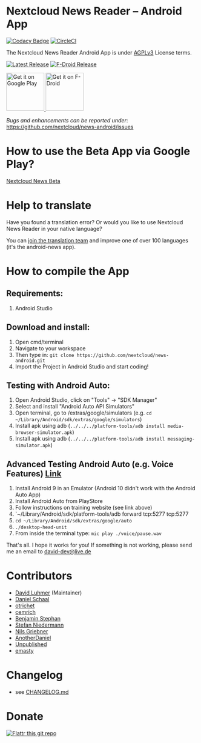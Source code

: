 Nextcloud News Reader – Android App
==================================

[![Codacy Badge](https://api.codacy.com/project/badge/Grade/2bb65782750445c99e80dab29f6701a6)](https://www.codacy.com/app/Nextcloud/news-android?utm_source=github.com&amp;utm_medium=referral&amp;utm_content=nextcloud/news-android&amp;utm_campaign=Badge_Grade)
[![CircleCI](https://circleci.com/gh/nextcloud/news-android/tree/master.svg?style=svg)](https://circleci.com/gh/nextcloud/news-android/tree/master)

The Nextcloud News Reader Android App is under [AGPLv3](https://www.gnu.org/licenses/license-list.html#AGPLv3.0) License terms.

[![Latest Release](https://img.shields.io/github/v/tag/nextcloud/news-android?label=latest+release&sort=semver)](https://github.com/nextcloud/news-android/releases)
[![F-Droid Release](https://img.shields.io/f-droid/v/de.luhmer.owncloudnewsreader)](https://f-droid.org/de/packages/de.luhmer.owncloudnewsreader/)
<p>
<a href='https://play.google.com/store/apps/details?id=de.luhmer.owncloudnewsreader&pcampaignid=MKT-Other-global-all-co-prtnr-py-PartBadge-Mar2515-1'>
    <img alt='Get it on Google Play' src='https://play.google.com/intl/en_us/badges/images/generic/en_badge_web_generic.png' height="100"/>
</a>

<a href="https://f-droid.org/app/de.luhmer.owncloudnewsreader">
  <img src="https://f-droid.org/badge/get-it-on.png" alt="Get it on F-Droid" height="100">
</a>
</p>

*Bugs and enhancements can be reported under*: https://github.com/nextcloud/news-android/issues


How to use the Beta App via Google Play?
==================================
[Nextcloud News Beta](https://play.google.com/apps/testing/de.luhmer.owncloudnewsreader)



Help to translate
==================================
Have you found a translation error? Or would you like to use Nextcloud News Reader in your
native language?

You can [join the translation team](https://www.transifex.com/nextcloud/nextcloud/) and improve one of over 100 languages (it's the android-news app).


How to compile the App
==================================
Requirements:
-----------------------
  1. Android Studio

Download and install:
-----------------------
  1. Open cmd/terminal
  2. Navigate to your workspace
  3. Then type in: `git clone https://github.com/nextcloud/news-android.git`
  4. Import the Project in Android Studio and start coding!
   

Testing with Android Auto:
-----------------------
1. Open Android Studio, click on "Tools" -> "SDK Manager"
2. Select and install "Android Auto API Simulators"
3. Open terminal, go to <android-sdk>/extras/google/simulators (e.g. `cd ~/Library/Android/sdk/extras/google/simulators`)
4. Install apk using adb (`../../../platform-tools/adb install media-browser-simulator.apk`)
5. Install apk using adb (`../../../platform-tools/adb install messaging-simulator.apk`)

Advanced Testing Android Auto (e.g. Voice Features) [Link](https://developer.android.com/training/cars/testing)
-----------------------

1. Install Android 9 in an Emulator (Android 10 didn't work with the Android Auto App)
2. Install Android Auto from PlayStore
3. Follow instructions on training website (see link above)
4. `~/Library/Android/sdk/platform-tools/adb forward tcp:5277 tcp:5277
5. `cd ~/Library/Android/sdk/extras/google/auto`
6. `./desktop-head-unit`
7. From inside the terminal type: `mic play ./voice/pause.wav`



That's all. I hope it works for you! If something is not working, please send me an email to david-dev@live.de


Contributors
==================================
* [David Luhmer](https://github.com/David-Development) (Maintainer)
* [Daniel Schaal](https://github.com/schaal)
* [otrichet](https://github.com/otrichet)
* [cemrich](https://github.com/cemrich)
* [Benjamin Stephan](https://github.com/b3nson)
* [Stefan Niedermann](https://github.com/stefan-niedermann)
* [Nils Griebner](https://github.com/NilsGriebner)
* [AnotherDaniel](https://github.com/AnotherDaniel)
* [Unpublished](https://github.com/Unpublished)
* [emasty](https://github.com/emasty)

Changelog
==================================
- see [CHANGELOG.md](CHANGELOG.md)


Donate
==================================
[![Flattr this git repo](http://api.flattr.com/button/flattr-badge-large.png)](https://flattr.com/submit/auto?user_id=david-dev&url=https://github.com/owncloud/News-Android-App&title=News-Android-App&language=JAVA&tags=github&category=software)

